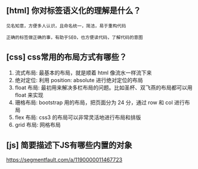 

## [html] 你对标签语义化的理解是什么？

    见名知意，方便多人认识，且命名统一，简洁，易于重构代码

    正确的标签做正确的事，有助于SEO，也方便读代码，了解代码的意图


## [css] css常用的布局方式有哪些？

  1. 流式布局: 最基本的布局，就是顺着 html 像流水一样流下来
  2. 绝对定位: 利用 position: absolute 进行绝对定位的布局
  3. float 布局: 最初用来解决多栏布局的问题。比如圣杯、双飞燕的布局都可以用 float 来实现
  4. 珊格布局: bootstrap 用的布局，把页面分为 24 分，通过 row 和 col 进行布局
  5. flex 布局: css3 的布局可以非常灵活地进行布局和排版
  6. grid 布局: 网格布局

## [js] 简要描述下JS有哪些内置的对象

   <a href="https://segmentfault.com/a/1190000011467723">https://segmentfault.com/a/1190000011467723</a>

